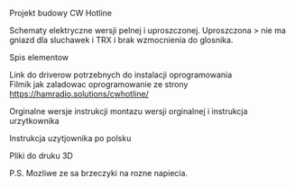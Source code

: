 Projekt budowy CW Hotline

Schematy elektryczne wersji pelnej i uproszczonej.
Uproszczona >  nie ma gniazd dla sluchawek i TRX i brak wzmocnienia do glosnika.

Spis elementow

Link do driverow potrzebnych do instalacji oprogramowania <br />
Filmik jak zaladowac oprogramowanie ze strony 
https://hamradio.solutions/cwhotline/

Orginalne wersje instrukcji montazu wersji orginalnej i instrukcja urzytkownika

Instrukcja uzytjownika po polsku

Pliki do druku 3D


P.S. Mozliwe ze sa brzeczyki na rozne napiecia.
